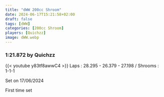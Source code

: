 ```yaml
---
title: "dWW 200cc Shroom"
date: 2024-06-17T15:21:58+02:00
draft: false
tags: [dWW]
categories: [200cc Shroom]
players: [Quichzz]
image: dWW.webp
---
```

### 1:21.872 by Quichzz

{{< youtube y83tf8awwC4 >}}
Laps : 28.295 - 26.379 - 27.198 /
Shrooms : 1-1-1

Set on 17/06/2024

First time set